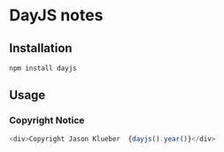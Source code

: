 # DayJS notes

## Installation

```
npm install dayjs
```

## Usage

### Copyright Notice

```javascript
<div>Copyright Jason Klueber  {dayjs().year()}</div>
```

